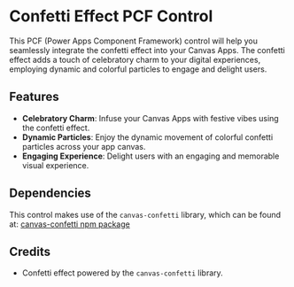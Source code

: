 # Confetti Effect PCF Control

This PCF (Power Apps Component Framework) control will help you seamlessly integrate the confetti effect into your Canvas Apps. The confetti effect adds a touch of celebratory charm to your digital experiences, employing dynamic and colorful particles to engage and delight users.

## Features

- **Celebratory Charm**: Infuse your Canvas Apps with festive vibes using the confetti effect.
- **Dynamic Particles**: Enjoy the dynamic movement of colorful confetti particles across your app canvas.
- **Engaging Experience**: Delight users with an engaging and memorable visual experience.

## Dependencies

This control makes use of the `canvas-confetti` library, which can be found at: [canvas-confetti npm package](https://www.npmjs.com/package/canvas-confetti)

## Credits

- Confetti effect powered by the `canvas-confetti` library.





